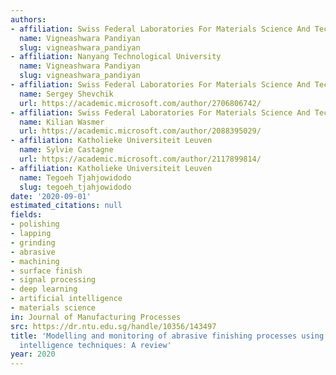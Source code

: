 ```yaml
---
authors:
- affiliation: Swiss Federal Laboratories For Materials Science And Technology
  name: Vigneashwara Pandiyan
  slug: vigneashwara_pandiyan
- affiliation: Nanyang Technological University
  name: Vigneashwara Pandiyan
  slug: vigneashwara_pandiyan
- affiliation: Swiss Federal Laboratories For Materials Science And Technology
  name: Sergey Shevchik
  url: https://academic.microsoft.com/author/2706806742/
- affiliation: Swiss Federal Laboratories For Materials Science And Technology
  name: Kilian Wasmer
  url: https://academic.microsoft.com/author/2088395029/
- affiliation: Katholieke Universiteit Leuven
  name: Sylvie Castagne
  url: https://academic.microsoft.com/author/2117899814/
- affiliation: Katholieke Universiteit Leuven
  name: Tegoeh Tjahjowidodo
  slug: tegoeh_tjahjowidodo
date: '2020-09-01'
estimated_citations: null
fields:
- polishing
- lapping
- grinding
- abrasive
- machining
- surface finish
- signal processing
- deep learning
- artificial intelligence
- materials science
in: Journal of Manufacturing Processes
src: https://dr.ntu.edu.sg/handle/10356/143497
title: 'Modelling and monitoring of abrasive finishing processes using artificial
  intelligence techniques: A review'
year: 2020
---
```

